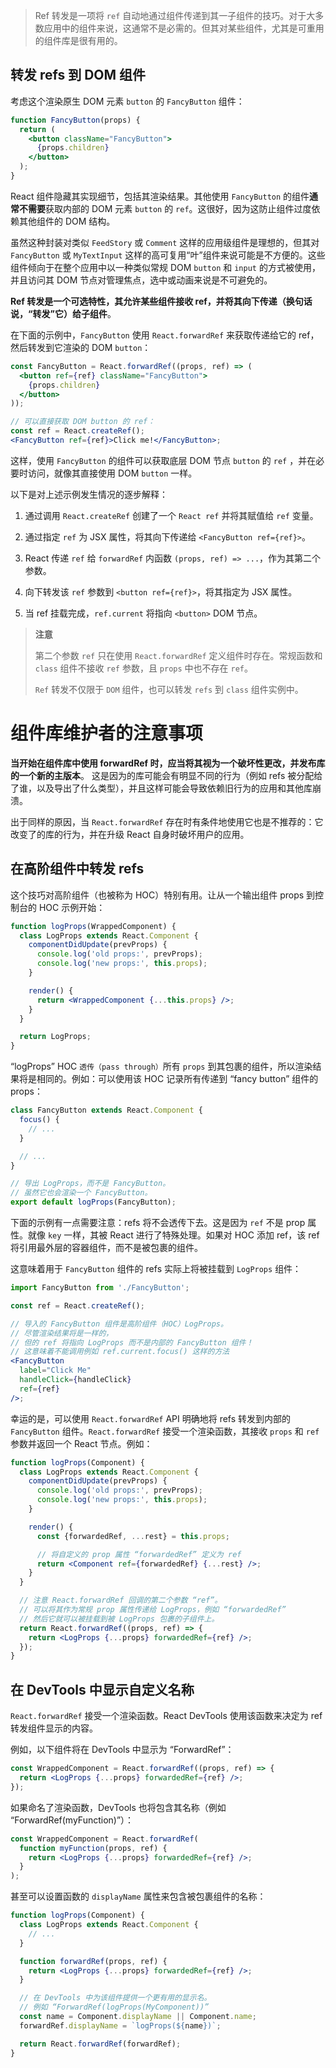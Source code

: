 > Ref 转发是一项将 `ref` 自动地通过组件传递到其一子组件的技巧。对于大多数应用中的组件来说，这通常不是必需的。但其对某些组件，尤其是可重用的组件库是很有用的。

## 转发 refs 到 DOM 组件

考虑这个渲染原生 DOM 元素 `button` 的 `FancyButton` 组件：

```jsx
function FancyButton(props) {
  return (
    <button className="FancyButton">
      {props.children}
    </button>
  );
}
```

React 组件隐藏其实现细节，包括其渲染结果。其他使用 `FancyButton` 的组件**通常不需要**获取内部的 DOM 元素 `button` 的 `ref`。这很好，因为这防止组件过度依赖其他组件的 DOM 结构。

虽然这种封装对类似 `FeedStory` 或 `Comment` 这样的应用级组件是理想的，但其对 `FancyButton` 或 `MyTextInput` 这样的高可复用“叶”组件来说可能是不方便的。这些组件倾向于在整个应用中以一种类似常规 DOM `button` 和 `input` 的方式被使用，并且访问其 DOM 节点对管理焦点，选中或动画来说是不可避免的。

**Ref 转发是一个可选特性，其允许某些组件接收 ref，并将其向下传递（换句话说，“转发”它）给子组件**。

在下面的示例中，`FancyButton` 使用 `React.forwardRef` 来获取传递给它的 ref，然后转发到它渲染的 DOM `button`：

```jsx
const FancyButton = React.forwardRef((props, ref) => (
  <button ref={ref} className="FancyButton">
    {props.children}
  </button>
));

// 可以直接获取 DOM button 的 ref：
const ref = React.createRef();
<FancyButton ref={ref}>Click me!</FancyButton>;
```

这样，使用 `FancyButton` 的组件可以获取底层 DOM 节点 `button` 的 `ref` ，并在必要时访问，就像其直接使用 DOM `button` 一样。

以下是对上述示例发生情况的逐步解释：

1. 通过调用 `React.createRef` 创建了一个 `React ref` 并将其赋值给 `ref` 变量。

2. 通过指定 `ref` 为 JSX 属性，将其向下传递给 ```<FancyButton ref={ref}>```。

3. React 传递 `ref` 给 `forwardRef` 内函数 `(props, ref) => ...`，作为其第二个参数。

4. 向下转发该 `ref` 参数到 `<button ref={ref}>`，将其指定为 JSX 属性。

5. 当 ref 挂载完成，`ref.current` 将指向 `<button>` DOM 节点。

> **注意**
> 
> 第二个参数 `ref` 只在使用 `React.forwardRef` 定义组件时存在。常规函数和 `class` 组件不接收 `ref` 参数，且 `props` 中也不存在 `ref`。
> 
> `Ref` 转发不仅限于 `DOM` 组件，也可以转发 `refs` 到 `class` 组件实例中。

# 组件库维护者的注意事项

**当开始在组件库中使用 forwardRef 时，应当将其视为一个破坏性更改，并发布库的一个新的主版本**。 这是因为的库可能会有明显不同的行为（例如 refs 被分配给了谁，以及导出了什么类型），并且这样可能会导致依赖旧行为的应用和其他库崩溃。

出于同样的原因，当 `React.forwardRef` 存在时有条件地使用它也是不推荐的：它改变了的库的行为，并在升级 React 自身时破坏用户的应用。

## 在高阶组件中转发 refs

这个技巧对高阶组件（也被称为 HOC）特别有用。让从一个输出组件 props 到控制台的 HOC 示例开始：

```jsx
function logProps(WrappedComponent) {
  class LogProps extends React.Component {
    componentDidUpdate(prevProps) {
      console.log('old props:', prevProps);
      console.log('new props:', this.props);
    }

    render() {
      return <WrappedComponent {...this.props} />;
    }
  }

  return LogProps;
}
```

“logProps” HOC `透传（pass through）`所有 `props` 到其包裹的组件，所以渲染结果将是相同的。例如：可以使用该 HOC 记录所有传递到 “fancy button” 组件的 props：

```jsx
class FancyButton extends React.Component {
  focus() {
    // ...
  }

  // ...
}

// 导出 LogProps，而不是 FancyButton。
// 虽然它也会渲染一个 FancyButton。
export default logProps(FancyButton);
```

下面的示例有一点需要注意：refs 将不会透传下去。这是因为 `ref` 不是 prop 属性。就像 `key` 一样，其被 React 进行了特殊处理。如果对 HOC 添加 ref，该 ref 将引用最外层的容器组件，而不是被包裹的组件。

这意味着用于 `FancyButton` 组件的 refs 实际上将被挂载到 `LogProps` 组件：

```jsx
import FancyButton from './FancyButton';

const ref = React.createRef();

// 导入的 FancyButton 组件是高阶组件（HOC）LogProps。
// 尽管渲染结果将是一样的，
// 但的 ref 将指向 LogProps 而不是内部的 FancyButton 组件！
// 这意味着不能调用例如 ref.current.focus() 这样的方法
<FancyButton
  label="Click Me"
  handleClick={handleClick}
  ref={ref}
/>;
```

幸运的是，可以使用 `React.forwardRef` API 明确地将 refs 转发到内部的 `FancyButton` 组件。`React.forwardRef` 接受一个渲染函数，其接收 `props` 和 `ref` 参数并返回一个 React 节点。例如：

```jsx
function logProps(Component) {
  class LogProps extends React.Component {
    componentDidUpdate(prevProps) {
      console.log('old props:', prevProps);
      console.log('new props:', this.props);
    }

    render() {
      const {forwardedRef, ...rest} = this.props;

      // 将自定义的 prop 属性 “forwardedRef” 定义为 ref
      return <Component ref={forwardedRef} {...rest} />;
    }
  }

  // 注意 React.forwardRef 回调的第二个参数 “ref”。
  // 可以将其作为常规 prop 属性传递给 LogProps，例如 “forwardedRef”
  // 然后它就可以被挂载到被 LogProps 包裹的子组件上。
  return React.forwardRef((props, ref) => {
    return <LogProps {...props} forwardedRef={ref} />;
  });
}
```

## 在 DevTools 中显示自定义名称

`React.forwardRef` 接受一个渲染函数。React DevTools 使用该函数来决定为 ref 转发组件显示的内容。

例如，以下组件将在 DevTools 中显示为 “ForwardRef”：

```jsx
const WrappedComponent = React.forwardRef((props, ref) => {
  return <LogProps {...props} forwardedRef={ref} />;
});
```

如果命名了渲染函数，DevTools 也将包含其名称（例如 “ForwardRef(myFunction)”）：

```jsx
const WrappedComponent = React.forwardRef(
  function myFunction(props, ref) {
    return <LogProps {...props} forwardedRef={ref} />;
  }
);
```

甚至可以设置函数的 `displayName` 属性来包含被包裹组件的名称：

```jsx
function logProps(Component) {
  class LogProps extends React.Component {
    // ...
  }

  function forwardRef(props, ref) {
    return <LogProps {...props} forwardedRef={ref} />;
  }

  // 在 DevTools 中为该组件提供一个更有用的显示名。
  // 例如 “ForwardRef(logProps(MyComponent))”
  const name = Component.displayName || Component.name;
  forwardRef.displayName = `logProps(${name})`;

  return React.forwardRef(forwardRef);
}
```